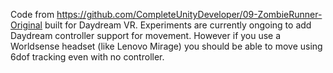 Code from https://github.com/CompleteUnityDeveloper/09-ZombieRunner-Original built for Daydream VR. Experiments are currently ongoing to add Daydream controller support for movement. However if you use a Worldsense headset (like Lenovo Mirage) you should be able to move using 6dof tracking even with no controller.
